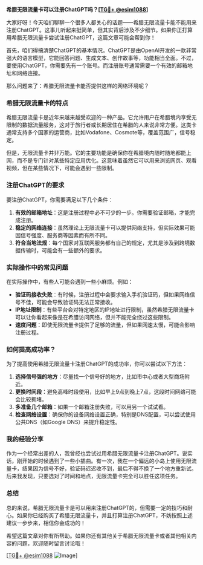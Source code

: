**希腊无限流量卡可以注册ChatGPT吗？[[TG💪+ @esim1088](https://t.me/s/esim1088)]**

大家好呀！今天咱们聊聊一个很多人都关心的话题——希腊无限流量卡能不能用来注册ChatGPT。这事儿听起来挺简单，但其实背后涉及不少细节。如果你正打算用希腊无限流量卡尝试注册ChatGPT，这篇文章可能会帮到你！

首先，咱们得搞清楚ChatGPT的基本情况。ChatGPT是由OpenAI开发的一款非常强大的语言模型，它能回答问题、生成文本、创作故事等，功能相当全面。不过，要使用ChatGPT，你需要先有一个账号。而注册账号通常需要一个有效的邮箱地址和网络连接。

那么问题来了：希腊无限流量卡能否提供这样的网络环境呢？

### 希腊无限流量卡的特点

希腊无限流量卡是近年来越来越受欢迎的一种产品。它允许用户在希腊境内享受无限制的数据流量服务，这对于旅行者或长期居住在希腊的人来说非常方便。这类卡通常支持多个国家的运营商，比如Vodafone、Cosmote等，覆盖范围广，信号稳定。

但是，无限流量卡并非万能。它的主要功能是确保你在希腊境内随时随地都能上网，而不是专门针对某些特定应用优化。这意味着虽然它可以用来浏览网页、观看视频，但在某些情况下，可能会遇到一些限制。

### 注册ChatGPT的要求

要注册ChatGPT，你需要满足以下几个条件：

1. **有效的邮箱地址**：这是注册过程中必不可少的一步。你需要验证邮箱，才能完成注册。
2. **稳定的网络连接**：虽然理论上无限流量卡可以提供网络支持，但实际效果可能因信号强度、服务商等因素而有所不同。
3. **符合当地法规**：每个国家对互联网服务都有自己的规定，尤其是涉及到跨境数据传输时，可能会有一些额外的要求。

### 实际操作中的常见问题

在实际操作中，有些人可能会遇到一些小麻烦。例如：

- **验证码接收失败**：有时候，注册过程中会要求输入手机验证码，但如果网络信号不佳，可能会导致验证码无法正常接收。
- **IP地址限制**：有些平台会对特定地区的IP地址进行限制，虽然希腊无限流量卡可以让你看起来像是在希腊访问网络，但并不能完全绕过这些限制。
- **速度问题**：即使无限流量卡提供了足够的流量，但如果网速太慢，可能会影响注册过程。

### 如何提高成功率？

为了提高使用希腊无限流量卡注册ChatGPT的成功率，你可以尝试以下方法：

1. **选择信号强的地方**：尽量找一个信号好的地方，比如市中心或者大型商场附近。
2. **更换时间段**：避免高峰时段使用，比如早上9点到晚上7点，这段时间网络可能会比较拥堵。
3. **多准备几个邮箱**：如果一个邮箱注册失败，可以用另一个试试看。
4. **检查网络设置**：确保你的设备网络设置正确，特别是DNS配置，可以尝试使用公共DNS（如Google DNS）来提升稳定性。

### 我的经验分享

作为一个经常出差的人，我曾经也尝试过用希腊无限流量卡注册ChatGPT。说实话，刚开始的时候遇到了一些小插曲。有一次，我在一个偏远的小岛上使用无限流量卡，结果因为信号不好，验证码迟迟收不到，最后不得不换了一个地方重新试。后来我发现，只要选对了时间和地点，无限流量卡完全可以胜任这项任务。

### 总结

总的来说，希腊无限流量卡是可以用来注册ChatGPT的，但需要一定的技巧和耐心。如果你已经购买了希腊无限流量卡，并且打算注册ChatGPT，不妨按照上述建议一步步来，相信你会成功的！

希望这篇文章对你有所帮助。如果你还有其他关于希腊无限流量卡或者其他相关内容的问题，欢迎随时留言讨论哦！

[[TG💪+ @esim1088](https://t.me/s/esim1088) ![Image](https://i.postimg.cc/4NQfJmqS/Snipaste-2025-05-13-00-14-12.png)]